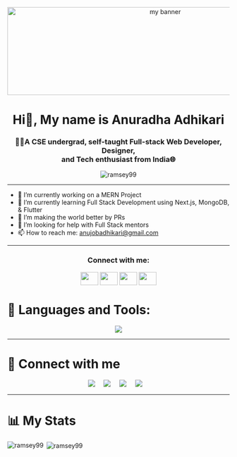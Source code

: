 <p align="center">
  <img src="https://github.com/Ramsey99/Ramsey99/assets/106548408/6a10771d-4113-441b-8965-bc4a2361e626" width="700" height="200" alt="my banner"/>
</p>

<h1 align="center">Hi👋, My name is Anuradha Adhikari</h1>
<h3 align="center">👨‍💻A CSE undergrad, self-taught Full-stack Web Developer, Designer, <br> and Tech enthusiast from India🌐</h3>

<p align="center"> <img src="https://komarev.com/ghpvc/?username=ramsey99&label=Profile%20views&color=0e75b6&style=flat" alt="ramsey99" /> </p>

<hr>

- 🔭 I’m currently working on a MERN Project
- 🌱 I’m currently learning Full Stack Development using Next.js, MongoDB, & Flutter
- 👯 I’m making the world better by PRs
- 🤝 I’m looking for help with Full Stack mentors
- 📫 How to reach me: anujobadhikari@gmail.com

<hr>

<h3 align="center">Connect with me:</h3>
<p align="center">
<a href="https://twitter.com/RaniAdhikari1" target="blank"><img align="center" src="https://raw.githubusercontent.com/rahuldkjain/github-profile-readme-generator/master/src/images/icons/Social/twitter.svg" height="30" width="40" /></a>
<a href="https://www.linkedin.com/in/anuradha-adhikari/" target="blank"><img align="center" src="https://raw.githubusercontent.com/rahuldkjain/github-profile-readme-generator/master/src/images/icons/Social/linked-in-alt.svg" height="30" width="40" /></a>
<a href="https://instagram.com/anuadhikari1" target="blank"><img align="center" src="https://raw.githubusercontent.com/rahuldkjain/github-profile-readme-generator/master/src/images/icons/Social/instagram.svg" height="30" width="40" /></a>
<a href="https://leetcode.com/lazy_noob_coder/" target="blank"><img align="center" src="https://raw.githubusercontent.com/rahuldkjain/github-profile-readme-generator/master/src/images/icons/Social/leetcode.svg" height="30" width="40" /></a>
</p>
  
# 🧰 Languages and Tools:
<p align="center">
  <a href="https://skillicons.dev">
    <img src="https://skillicons.dev/icons?i=c,java,html,css,js,python,git,github,aws,flask,linux,react,mysql,mongodb,vscode" />
  </a>
</p>

<hr>

# 🤝 Connect with me
<p align="center">
  <a target="_blank"href="https://instagram.com/anuadhikari1"><img src="https://img.shields.io/badge/Instagram-E4405F?style=for-the-badge&logo=instagram&logoColor=white" /></a>&nbsp;&nbsp;&nbsp;&nbsp;  
  <a target="_blank"href="https://www.linkedin.com/in/anuradha-adhikari/"><img src="https://img.shields.io/badge/linkedin-%230077B5.svg?&style=for-the-badge&logo=linkedin&logoColor=white" /></a>&nbsp;&nbsp;&nbsp;&nbsp; 
  <a target="_blank"href="https://leetcode.com/lazy_noob_coder/"><img src="https://img.shields.io/badge/-LeetCode-FFA116?style=for-the-badge&logo=LeetCode&logoColor=black" /></a>&nbsp;&nbsp;&nbsp;&nbsp;  
  <a href="mailto:anujobadhikari@gmail.com?"><img src="https://img.shields.io/badge/gmail-%23DD0031.svg?&style=for-the-badge&logo=gmail&logoColor=white" /></a>&nbsp;&nbsp;&nbsp;&nbsp;  
</p>

<hr>

# 📊 My Stats

<p><img align="left" src="https://github-readme-stats.vercel.app/api/top-langs?username=ramsey99&show_icons=true&locale=en&layout=compact&theme=dracula" alt="ramsey99" /></p>

<p>&nbsp;<img align="center" src="https://github-readme-stats.vercel.app/api?username=ramsey99&show_icons=true&locale=en&theme=dracula" alt="ramsey99" /></p>

<!--<p><img align="center" src="https://github-readme-streak-stats.herokuapp.com/?user=ramsey99&theme=dracula" alt="ramsey99" /></p>-->

